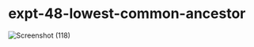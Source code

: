# expt-48-lowest-common-ancestor
![Screenshot (118)](https://github.com/DikshaMeena03/expt-48-lowest-common-ancestor/assets/148327414/eab58752-7b52-46bd-b4f8-7b8cd62e90d8)
